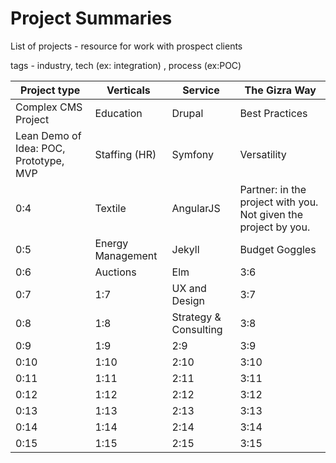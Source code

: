 # Project Summaries

List of projects - resource for work with prospect clients

tags - industry, tech (ex: integration) , process (ex:POC)

| Project type | Verticals | Service | The Gizra Way |
| -- | -- | -- | -- |
| Complex CMS Project | Education | Drupal | Best Practices |
| Lean Demo of Idea: POC, Prototype, MVP | Staffing (HR) | Symfony | Versatility |
| 0:4 | Textile | AngularJS | Partner: in the project with you. Not given the project by you. |
| 0:5 | Energy Management | Jekyll | Budget Goggles |
| 0:6 | Auctions | Elm | 3:6 |
| 0:7 | 1:7 | UX and Design | 3:7 |
| 0:8 | 1:8 | Strategy & Consulting | 3:8 |
| 0:9 | 1:9 | 2:9 | 3:9 |
| 0:10 | 1:10 | 2:10 | 3:10 |
| 0:11 | 1:11 | 2:11 | 3:11 |
| 0:12 | 1:12 | 2:12 | 3:12 |
| 0:13 | 1:13 | 2:13 | 3:13 |
| 0:14 | 1:14 | 2:14 | 3:14 |
| 0:15 | 1:15 | 2:15 | 3:15 |



